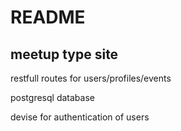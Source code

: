 # README
## meetup type site 

restfull routes for users/profiles/events

postgresql database

devise for authentication of users

